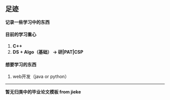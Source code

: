 ## 足迹

**记录一些学习中的东西**

#### 目前的学习重心
1. **C++**
2. **DS + Algo（基础） -> 研|PAT|CSP**

#### 想要学习的东西
1. web开发（java or python）

---

**暂无归类中的毕业论文模板 from jieke**
